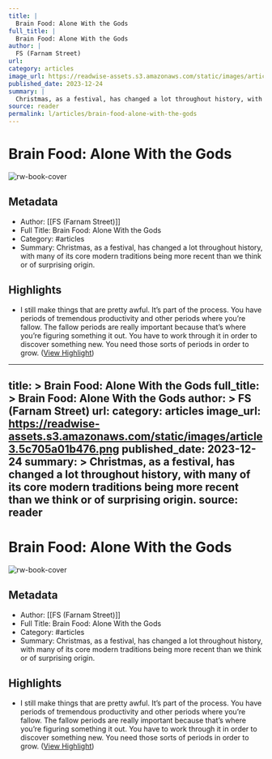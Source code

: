 ```yaml
---
title: |
  Brain Food: Alone With the Gods
full_title: |
  Brain Food: Alone With the Gods
author: |
  FS (Farnam Street)
url: 
category: articles
image_url: https://readwise-assets.s3.amazonaws.com/static/images/article3.5c705a01b476.png
published_date: 2023-12-24
summary: |
  Christmas, as a festival, has changed a lot throughout history, with many of its core modern traditions being more recent than we think or of surprising origin.
source: reader
permalink: l/articles/brain-food-alone-with-the-gods
---
```

# Brain Food: Alone With the Gods

![rw-book-cover](https://readwise-assets.s3.amazonaws.com/static/images/article3.5c705a01b476.png)

## Metadata
- Author: [[FS (Farnam Street)]]
- Full Title: Brain Food: Alone With the Gods
- Category: #articles
- Summary: Christmas, as a festival, has changed a lot throughout history, with many of its core modern traditions being more recent than we think or of surprising origin.

## Highlights
- I still make things that are pretty awful. It’s part of the process. You have periods of tremendous productivity and other periods where you’re fallow. The fallow periods are really important because that’s where you’re figuring something it out. You have to work through it in order to discover something new. You need those sorts of periods in order to grow. ([View Highlight](https://read.readwise.io/read/01hjhf76y5j1fgspjy26rgp33q))


---
title: >
  Brain Food: Alone With the Gods
full_title: >
  Brain Food: Alone With the Gods
author: >
  FS (Farnam Street)
url: 
category: articles
image_url: https://readwise-assets.s3.amazonaws.com/static/images/article3.5c705a01b476.png
published_date: 2023-12-24
summary: >
  Christmas, as a festival, has changed a lot throughout history, with many of its core modern traditions being more recent than we think or of surprising origin.
source: reader
---
# Brain Food: Alone With the Gods

![rw-book-cover](https://readwise-assets.s3.amazonaws.com/static/images/article3.5c705a01b476.png)

## Metadata
- Author: [[FS (Farnam Street)]]
- Full Title: Brain Food: Alone With the Gods
- Category: #articles
- Summary: Christmas, as a festival, has changed a lot throughout history, with many of its core modern traditions being more recent than we think or of surprising origin.

## Highlights
- I still make things that are pretty awful. It’s part of the process. You have periods of tremendous productivity and other periods where you’re fallow. The fallow periods are really important because that’s where you’re figuring something it out. You have to work through it in order to discover something new. You need those sorts of periods in order to grow. ([View Highlight](https://read.readwise.io/read/01hjhf76y5j1fgspjy26rgp33q))


